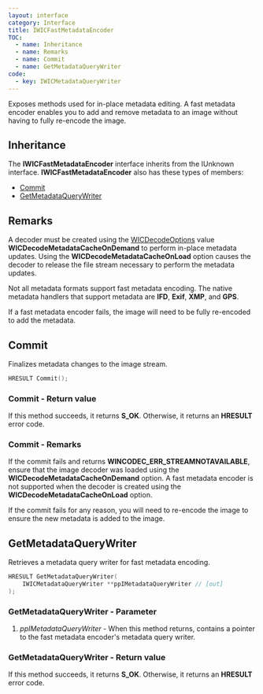 ```yaml
---
layout: interface
category: Interface
title: IWICFastMetadataEncoder
TOC:
  - name: Inheritance
  - name: Remarks
  - name: Commit
  - name: GetMetadataQueryWriter
code:
  - key: IWICMetadataQueryWriter
---
```


Exposes methods used for in-place metadata editing.
A fast metadata encoder enables you to add and remove metadata to an image without having to fully re-encode the image.

## Inheritance

The **IWICFastMetadataEncoder** interface inherits from the IUnknown interface.
**IWICFastMetadataEncoder** also has these types of members:

- [Commit](#commit)
- [GetMetadataQueryWriter](#getmetadataquerywriter)

## Remarks

[wdo]: WICDecodeOptions

A decoder must be created using the [WICDecodeOptions][wdo] value **WICDecodeMetadataCacheOnDemand** to perform in-place metadata updates.
Using the **WICDecodeMetadataCacheOnLoad** option causes the decoder to release the file stream necessary to perform the metadata updates.

Not all metadata formats support fast metadata encoding.
The native metadata handlers that support metadata are **IFD**, **Exif**, **XMP**, and **GPS**.

If a fast metadata encoder fails, the image will need to be fully re-encoded to add the metadata.

## Commit

Finalizes metadata changes to the image stream.

```cpp
HRESULT Commit();
```

### Commit - Return value

If this method succeeds, it returns **S_OK**.
Otherwise, it returns an **HRESULT** error code.

### Commit - Remarks

If the commit fails and returns **WINCODEC_ERR_STREAMNOTAVAILABLE**, ensure that the image decoder was loaded using the **WICDecodeMetadataCacheOnDemand** option.
A fast metadata encoder is not supported when the decoder is created using the **WICDecodeMetadataCacheOnLoad** option.

If the commit fails for any reason, you will need to re-encode the image to ensure the new metadata is added to the image.

## GetMetadataQueryWriter

Retrieves a metadata query writer for fast metadata encoding.

```cpp
HRESULT GetMetadataQueryWriter(
    IWICMetadataQueryWriter **ppIMetadataQueryWriter // [out]
);
```

### GetMetadataQueryWriter - Parameter

1. *ppIMetadataQueryWriter* - When this method returns, contains a pointer to the fast metadata encoder's metadata query writer.

### GetMetadataQueryWriter - Return value

If this method succeeds, it returns **S_OK**.
Otherwise, it returns an **HRESULT** error code.
